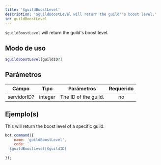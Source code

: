 ```yaml
---
title: '$guildBoostLevel'
description: '$guildBoostLevel will return the guild''s boost level.'
id: guildBoostLevel
---
```


`$guildBoostLevel` will return the guild's boost level.

## Modo de uso

```php
$guildBoostLevel[guildID?]
```

## Parámetros

| Campo       | Tipo    | Parámetros           | Requerido |
| ----------- | ------- | -------------------- |:---------:|
| servidorID? | integer | The ID of the guild. |    no     |

## Ejemplo(s)

This will return the boost level of a specific guild:

```javascript
bot.command({
    name: 'guildBoostLevel',
    code: `
  $guildBoostLevel[$guildID]
  `
});
```

